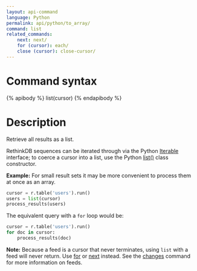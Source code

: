 ```yaml
---
layout: api-command
language: Python
permalink: api/python/to_array/
command: list
related_commands:
    next: next/
    for (cursor): each/
    close (cursor): close-cursor/
---
```


# Command syntax #

{% apibody %}
list(cursor)
{% endapibody %}

# Description #

Retrieve all results as a list.

RethinkDB sequences can be iterated through via the Python [Iterable][it] interface; to coerce a cursor into a list, use the Python [list()][lcc] class constructor.

[it]: https://docs.python.org/3/library/stdtypes.html#iterator-types
[lcc]: https://docs.python.org/3/library/stdtypes.html#typesseq-list


__Example:__ For small result sets it may be more convenient to process them at once as an array.

```py
cursor = r.table('users').run()
users = list(cursor)
process_results(users)
```

<!-- stop -->

The equivalent query with a `for` loop would be:

```py
cursor = r.table('users').run()
for doc in cursor:
    process_results(doc)
```

__Note:__ Because a feed is a cursor that never terminates, using `list` with a feed will never return. Use [for](../each/) or [next](../next/) instead. See the [changes](/api/python/changes) command for more information on feeds.
